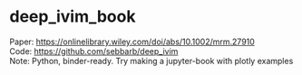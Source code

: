 # deep_ivim_book
Paper: https://onlinelibrary.wiley.com/doi/abs/10.1002/mrm.27910 <br> 
Code: https://github.com/sebbarb/deep_ivim <br> 
Note: Python, binder-ready. Try making a jupyter-book with plotly examples <br> 
